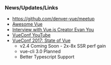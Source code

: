 ### News/Updates/Links
* https://github.com/denver-vue/meetup
* [Awesome Vue](https://github.com/vuejs/awesome-vue)
* [Interview with Vue.js Creator Evan You](https://medium.freecodecamp.org/between-the-wires-an-interview-with-vue-js-creator-evan-you-e383cbf57cc4)
* [VueConf YouTube](https://www.youtube.com/channel/UC9dJjbYeXjirDYYVfUD3bSw/videos)
* [VueConf 2017: State of Vue](https://www.youtube.com/watch?v=lG0Ys-2d4MA)
	* v2.4 Coming Soon - 2x-8x SSR perf gain
	* vue-cli 3.0 Planned
	* Better Typescript Support
